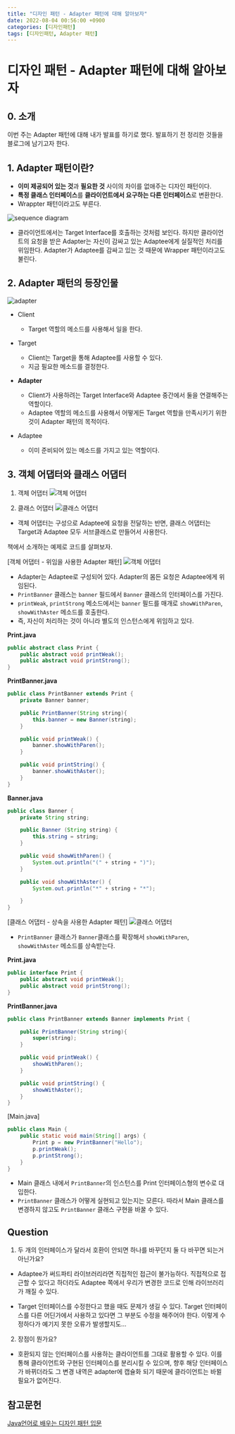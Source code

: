 ```yaml
---
title: "디자인 패턴 - Adapter 패턴에 대해 알아보자"
date: 2022-08-04 00:56:00 +0900
categories: [디자인패턴]
tags: [디자인패턴, Adapter 패턴]
---
```


# 디자인 패턴 - Adapter 패턴에 대해 알아보자

## 0. 소개

이번 주는 Adapter 패턴에 대해 내가 발표를 하기로 했다. 발표하기 전 정리한 것들을 블로그에 남기고자 한다.

## 1. Adapter 패턴이란?

- **이미 제공되어 있는 것**과 **필요한 것** 사이의 차이를 없애주는 디자인 패턴이다.
- **특정 클래스 인터페이스**를 **클라이언트에서 요구하는 다른 인터페이스**로 변환한다.
- Wrappter 패턴이라고도 부른다.

![sequence diagram](https://s3.us-west-2.amazonaws.com/secure.notion-static.com/870594ef-f523-47cf-a15f-48c97523529d/Untitled.png?X-Amz-Algorithm=AWS4-HMAC-SHA256&X-Amz-Content-Sha256=UNSIGNED-PAYLOAD&X-Amz-Credential=AKIAT73L2G45EIPT3X45%2F20220804%2Fus-west-2%2Fs3%2Faws4_request&X-Amz-Date=20220804T072049Z&X-Amz-Expires=86400&X-Amz-Signature=98d10a2d12f89eab038f5e66dc33f12fc1fa31c874fe5842f8be0185d61f3a7b&X-Amz-SignedHeaders=host&response-content-disposition=filename%20%3D%22Untitled.png%22&x-id=GetObject)

- 클라이언트에서는 Target Interface를 호출하는 것처럼 보인다. 하지만 클라이언트의 요청을 받은 Adapter는 자신이 감싸고 있는 Adaptee에게 실질적인 처리를 위임한다. Adapter가 Adaptee를 감싸고 있는 것 때문에 Wrapper 패턴이라고도 불린다.

## 2. Adapter 패턴의 등장인물

![adapter](https://s3.us-west-2.amazonaws.com/secure.notion-static.com/f488ca5a-2a12-4e82-8289-32f8f6c70ba3/Untitled.png?X-Amz-Algorithm=AWS4-HMAC-SHA256&X-Amz-Content-Sha256=UNSIGNED-PAYLOAD&X-Amz-Credential=AKIAT73L2G45EIPT3X45%2F20220804%2Fus-west-2%2Fs3%2Faws4_request&X-Amz-Date=20220804T072205Z&X-Amz-Expires=86400&X-Amz-Signature=b118c76b7dfb5647b4a51de232d8a6b56e99fce4df87084d3c908c5beaf956c1&X-Amz-SignedHeaders=host&response-content-disposition=filename%20%3D%22Untitled.png%22&x-id=GetObject)

- Client

  - Target 역할의 메소드를 사용해서 일을 한다.

- Target

  - Client는 Target을 통해 Adaptee를 사용할 수 있다.
  - 지금 필요한 메소드를 결정한다.

- **Adapter**

  - Client가 사용하려는 Target Interface와 Adaptee 중간에서 둘을 연결해주는 역할이다.
  - Adaptee 역할의 메소드를 사용해서 어떻게든 Target 역할을 만족시키기 위한 것이 Adapter 패턴의 목적이다.

- Adaptee
  - 이미 준비되어 있는 메소드를 가지고 있는 역할이다.

## 3. 객체 어댑터와 클래스 어댑터

1. 객체 어댑터
   ![객체 어댑터](https://s3.us-west-2.amazonaws.com/secure.notion-static.com/506ee314-05bf-4878-9546-33526db89e94/Untitled.png?X-Amz-Algorithm=AWS4-HMAC-SHA256&X-Amz-Content-Sha256=UNSIGNED-PAYLOAD&X-Amz-Credential=AKIAT73L2G45EIPT3X45%2F20220804%2Fus-west-2%2Fs3%2Faws4_request&X-Amz-Date=20220804T072419Z&X-Amz-Expires=86400&X-Amz-Signature=3dd0480c3f71822adce9ea15c9843be02775e4b9fb76adc90eb65b3f8eb4ca7a&X-Amz-SignedHeaders=host&response-content-disposition=filename%20%3D%22Untitled.png%22&x-id=GetObject)

2. 클래스 어댑터
   ![클래스 어댑터](https://s3.us-west-2.amazonaws.com/secure.notion-static.com/ae6b508b-5448-456f-9f26-72af9d7bacf0/Untitled.png?X-Amz-Algorithm=AWS4-HMAC-SHA256&X-Amz-Content-Sha256=UNSIGNED-PAYLOAD&X-Amz-Credential=AKIAT73L2G45EIPT3X45%2F20220804%2Fus-west-2%2Fs3%2Faws4_request&X-Amz-Date=20220804T072502Z&X-Amz-Expires=86400&X-Amz-Signature=96028b9303dc74fc67b89de41609e0bbd9d6c854d89100e213339729ba67f82c&X-Amz-SignedHeaders=host&response-content-disposition=filename%20%3D%22Untitled.png%22&x-id=GetObject)

- 객체 어댑터는 구성으로 Adaptee에 요청을 전달하는 반면, 클래스 어댑터는 Target과 Adaptee 모두 서브클래스로 만들어서 사용한다.

책에서 소개하는 예제로 코드를 살펴보자.

[객체 어댑터 - 위임을 사용한 Adapter 패턴]
![객체 어댑터](https://s3.us-west-2.amazonaws.com/secure.notion-static.com/4c12b290-235f-4ce3-8e4a-e61fd229d76e/Untitled.png?X-Amz-Algorithm=AWS4-HMAC-SHA256&X-Amz-Content-Sha256=UNSIGNED-PAYLOAD&X-Amz-Credential=AKIAT73L2G45EIPT3X45%2F20220804%2Fus-west-2%2Fs3%2Faws4_request&X-Amz-Date=20220804T072943Z&X-Amz-Expires=86400&X-Amz-Signature=7965b8af934a87084027e6114721bfd115a2ac3432c4e39c11e06cb5f57ee833&X-Amz-SignedHeaders=host&response-content-disposition=filename%20%3D%22Untitled.png%22&x-id=GetObject)

- Adapter는 Adaptee로 구성되어 있다. Adapter의 몸든 요청은 Adaptee에게 위임된다.
- `PrintBanner` 클래스는 `banner` 필드에서 `Banner` 클래스의 인터페이스를 가진다.
- `printWeak`, `printStrong` 메소드에서는 `banner` 필드를 매개로 `showWithParen`, `showWithAster` 메소드를 호출한다.
- 즉, 자신이 처리하는 것이 아니라 별도의 인스턴스에게 위임하고 있다.

**Print.java**

```java
public abstract class Print {
	public abstract void printWeak();
	public abstract void printStrong();
}
```

**PrintBanner.java**

```java
public class PrintBanner extends Print {
	private Banner banner;

	public PrintBanner(String string){
		this.banner = new Banner(string);
	}

	public void printWeak() {
		banner.showWithParen();
	}

	public void printString() {
		banner.showWithAster();
	}
}
```

**Banner.java**

```java
public class Banner {
	private String string;

	public Banner (String string) {
		this.string = string;
	}

	public void showWithParen() {
		System.out.println("(" + string + ")");
	}

	public void showWithAster() {
		System.out.println("*" + string + "*");

	}
}
```

[클래스 어댑터 - 상속을 사용한 Adapter 패턴]
![클래스 어댑터](https://s3.us-west-2.amazonaws.com/secure.notion-static.com/158a7326-f8e7-4c82-8450-16aebeba949b/Untitled.png?X-Amz-Algorithm=AWS4-HMAC-SHA256&X-Amz-Content-Sha256=UNSIGNED-PAYLOAD&X-Amz-Credential=AKIAT73L2G45EIPT3X45%2F20220804%2Fus-west-2%2Fs3%2Faws4_request&X-Amz-Date=20220804T073319Z&X-Amz-Expires=86400&X-Amz-Signature=ba7c85d47cb5ae94b215684ad2e9bcfa81ffd734fae9c2425d306e95b5f7c8e5&X-Amz-SignedHeaders=host&response-content-disposition=filename%20%3D%22Untitled.png%22&x-id=GetObject)

- `PrintBanner` 클래스가 `Banner`클래스를 확장해서 `showWithParen`, `showWithAster` 메소드를 상속받는다.

**Print.java**

```java
public interface Print {
	public abstract void printWeak();
	public abstract void printStrong();
}
```

**PrintBanner.java**

```java
public class PrintBanner extends Banner implements Print {

	public PrintBanner(String string){
		super(string);
	}

	public void printWeak() {
		showWithParen();
	}

	public void printString() {
		showWithAster();
	}
}

```

[Main.java]

```java
public class Main {
	public static void main(String[] args) {
		Print p = new PrintBanner("Hello");
		p.printWeak();
		p.printStrong();
	}
}
```

- Main 클래스 내에서 `PrintBanner`의 인스턴스를 Print 인터페이스형의 변수로 대입한다.
- `PrintBanner` 클래스가 어떻게 실현되고 있는지는 모른다. 따라서 Main 클래스를 변경하지 않고도 `PrintBanner` 클래스 구현을 바꿀 수 있다.

## Question

1. 두 개의 인터페이스가 달라서 호환이 안되면 하나를 바꾸던지 둘 다 바꾸면 되는거 아닌가요?

- Adaptee가 써드파티 라이브러리라면 직접적인 접근이 불가능하다. 직접적으로 접근할 수 있다고 하더라도 Adaptee 쪽에서 우리가 변경한 코드로 인해 라이브러리가 깨질 수 있다.

- Target 인터페이스를 수정한다고 했을 때도 문제가 생길 수 있다. Target 인터페이스를 다른 어딘가에서 사용하고 있다면 그 부분도 수정을 해주어야 한다. 이렇게 수정하다가 예기지 못한 오류가 발생할지도…

2. 장점이 뭔가요?

- 호환되지 않는 인터페이스를 사용하는 클라이언트를 그대로 활용할 수 있다. 이를 통해 클라이언트와 구현된 인터페이스를 분리시킬 수 있으며, 향후 해당 인터페이스가 바뀌더라도 그 변경 내역은 adapter에 캡슐화 되기 때문에 클라이언트는 바뀔 필요가 없어진다.

## 참고문헌

[Java언어로 배우는 디자인 패턴 입문](http://www.yes24.com/Product/Goods/2918928)
